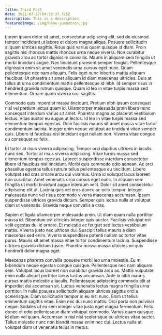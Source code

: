 ```yaml
---
title: Third Post
date: 2021-07-27T04:33:37.726Z
description: This is a description
featuredimage: /img/home-jumbotron.jpg
---
```

<!--StartFragment-->

Lorem ipsum dolor sit amet, consectetur adipiscing elit, sed do eiusmod tempor incididunt ut labore et dolore magna aliqua. Posuere sollicitudin aliquam ultrices sagittis. Risus quis varius quam quisque id diam. Proin sagittis nisl rhoncus mattis rhoncus urna neque viverra. Non curabitur gravida arcu ac tortor dignissim convallis. Mauris in aliquam sem fringilla ut morbi tincidunt augue. Nec tincidunt praesent semper feugiat. Pellentesque dignissim enim sit amet venenatis urna cursus eget nunc. Quam pellentesque nec nam aliquam. Felis eget nunc lobortis mattis aliquam faucibus. Ut pharetra sit amet aliquam id diam maecenas ultricies. Duis at tellus at urna condimentum mattis pellentesque id nibh. Id semper risus in hendrerit gravida rutrum quisque. Quam id leo in vitae turpis massa sed elementum. Ornare quam viverra orci sagittis.

Commodo quis imperdiet massa tincidunt. Pretium nibh ipsum consequat nisl vel pretium lectus quam id. Ullamcorper malesuada proin libero nunc consequat interdum varius sit amet. Pharetra magna ac placerat vestibulum lectus. Vitae auctor eu augue ut lectus. Id leo in vitae turpis massa sed elementum tempus egestas. Odio facilisis mauris sit amet massa vitae tortor condimentum lacinia. Integer enim neque volutpat ac tincidunt vitae semper quis. Libero id faucibus nisl tincidunt eget nullam non. Viverra vitae congue eu consequat ac felis.

Et tortor at risus viverra adipiscing. Tempor orci dapibus ultrices in iaculis nunc sed. Tortor at risus viverra adipiscing. Vitae turpis massa sed elementum tempus egestas. Laoreet suspendisse interdum consectetur libero id faucibus nisl tincidunt. Morbi quis commodo odio aenean. Ac orci phasellus egestas tellus rutrum tellus pellentesque eu tincidunt. Libero volutpat sed cras ornare arcu dui vivamus. Urna id volutpat lacus laoreet non curabitur. Amet venenatis urna cursus eget nunc. In aliquam sem fringilla ut morbi tincidunt augue interdum velit. Dolor sit amet consectetur adipiscing elit ut. Lacinia quis vel eros donec ac odio tempor. Integer malesuada nunc vel risus commodo viverra maecenas accumsan. Ipsum suspendisse ultrices gravida dictum. Semper quis lectus nulla at volutpat diam ut venenatis. Gravida neque convallis a cras.

Sapien et ligula ullamcorper malesuada proin. Ut diam quam nulla porttitor massa id. Bibendum est ultricies integer quis auctor. Facilisis volutpat est velit egestas dui id ornare. Et molestie ac feugiat sed lectus vestibulum mattis. Viverra justo nec ultrices dui. Suscipit tellus mauris a diam maecenas sed enim. Viverra suspendisse potenti nullam ac tortor vitae purus. Mauris sit amet massa vitae tortor condimentum lacinia. Suspendisse ultrices gravida dictum fusce. Pharetra massa massa ultricies mi quis hendrerit dolor magna eget.

Maecenas pharetra convallis posuere morbi leo urna molestie. Eu mi bibendum neque egestas congue quisque. Pellentesque nec nam aliquam sem. Volutpat lacus laoreet non curabitur gravida arcu ac. Mattis vulputate enim nulla aliquet porttitor lacus luctus accumsan. Ante in nibh mauris cursus mattis molestie a iaculis. Pellentesque adipiscing commodo elit at imperdiet dui accumsan sit. Luctus venenatis lectus magna fringilla urna porttitor. In nulla posuere sollicitudin aliquam ultrices sagittis orci a scelerisque. Diam sollicitudin tempor id eu nisl nunc. Enim ut tellus elementum sagittis vitae. Enim nec dui nunc mattis. Orci porta non pulvinar neque. Sodales ut eu sem integer vitae justo eget magna fermentum. Felis donec et odio pellentesque diam volutpat commodo. Varius quam quisque id diam vel quam. Accumsan in nisl nisi scelerisque eu ultrices vitae auctor. Tellus molestie nunc non blandit massa enim nec dui. Lectus nulla at volutpat diam ut venenatis tellus in metus.

<!--EndFragment-->